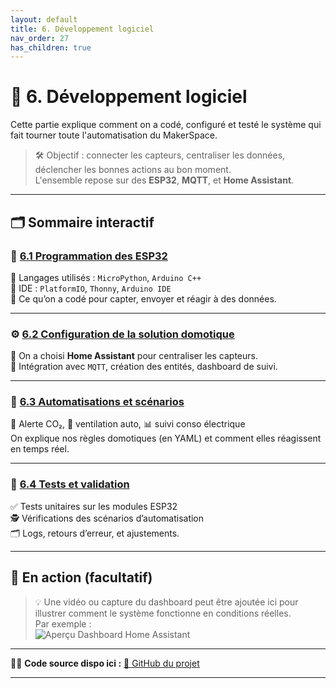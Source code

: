 ```yaml
---
layout: default
title: 6. Développement logiciel
nav_order: 27
has_children: true
---
```

# 🧠 6. Développement logiciel

Cette partie explique comment on a codé, configuré et testé le système qui fait tourner toute l'automatisation du MakerSpace.

> 🛠️ Objectif : connecter les capteurs, centraliser les données, déclencher les bonnes actions au bon moment.  
> L'ensemble repose sur des **ESP32**, **MQTT**, et **Home Assistant**.

---

## 🗂️ Sommaire interactif

### 🔌 [6.1 Programmation des ESP32](programmation_esp32.md)
📎 Langages utilisés : `MicroPython`, `Arduino C++`  
🧰 IDE : `PlatformIO`, `Thonny`, `Arduino IDE`  
🧠 Ce qu’on a codé pour capter, envoyer et réagir à des données.

---

### ⚙️ [6.2 Configuration de la solution domotique](6_2_configuration_domotique.md)
🧠 On a choisi **Home Assistant** pour centraliser les capteurs.  
📡 Intégration avec `MQTT`, création des entités, dashboard de suivi.

---

### 🤖 [6.3 Automatisations et scénarios](6_3_automatisations_scenarios.md)
🚨 Alerte CO₂, 🔁 ventilation auto, 📊 suivi conso électrique  
On explique nos règles domotiques (en YAML) et comment elles réagissent en temps réel.

---

### 🧪 [6.4 Tests et validation](6_4_tests_validation.md)
✅ Tests unitaires sur les modules ESP32  
🕵️ Vérifications des scénarios d’automatisation  
🗂️ Logs, retours d’erreur, et ajustements.

---

## 🎥 En action (facultatif)

> 💡 Une vidéo ou capture du dashboard peut être ajoutée ici pour illustrer comment le système fonctionne en conditions réelles.  
> Par exemple :  
> ![Aperçu Dashboard Home Assistant](../assets/dashboard_preview.png)

---

🧑‍💻 **Code source dispo ici :** [🔗 GitHub du projet](https://github.com/tonrepo)

---



